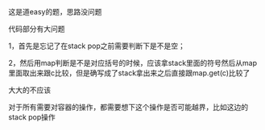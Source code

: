 这是道easy的题，思路没问题

代码部分有大问题

1，首先是忘记了在stack pop之前需要判断下是不是空；

2，然后用map判断是不是对应括号的时候，应该拿stack里面的符号然后从map里面取出来跟c比较，但是确写成了stack拿出来之后直接跟map.get(c)比较了

大大的不应该

对于所有需要对容器的操作，都需要想下这个操作是否可能越界，比如这边的stack pop操作
